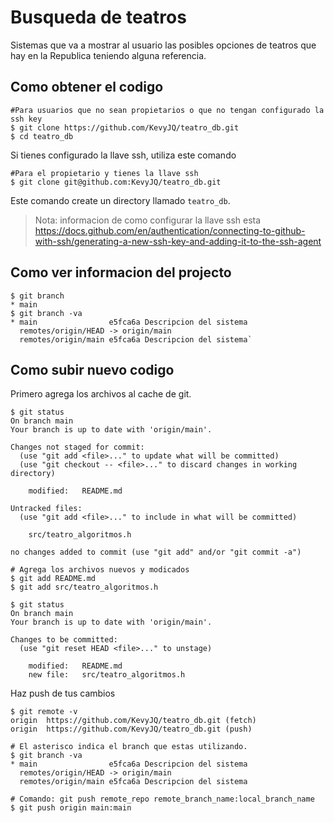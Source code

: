 # Busqueda de teatros

Sistemas que va a mostrar al usuario las posibles opciones de teatros que hay en la Republica teniendo alguna referencia.

## Como obtener el codigo

```shell
#Para usuarios que no sean propietarios o que no tengan configurado la ssh key
$ git clone https://github.com/KevyJQ/teatro_db.git
$ cd teatro_db
```
Si tienes configurado la llave ssh, utiliza este comando

```shell
#Para el propietario y tienes la llave ssh
$ git clone git@github.com:KevyJQ/teatro_db.git 
```

Este comando create un directory llamado `teatro_db`.

> Nota: informacion de como configurar la llave ssh esta https://docs.github.com/en/authentication/connecting-to-github-with-ssh/generating-a-new-ssh-key-and-adding-it-to-the-ssh-agent 

## Como ver informacion del projecto

```shell
$ git branch
* main
$ git branch -va
* main                e5fca6a Descripcion del sistema
  remotes/origin/HEAD -> origin/main
  remotes/origin/main e5fca6a Descripcion del sistema`
```

## Como subir nuevo codigo

Primero agrega los archivos al cache de git.

```shell
$ git status
On branch main
Your branch is up to date with 'origin/main'.

Changes not staged for commit:
  (use "git add <file>..." to update what will be committed)
  (use "git checkout -- <file>..." to discard changes in working directory)

    modified:   README.md

Untracked files:
  (use "git add <file>..." to include in what will be committed)

    src/teatro_algoritmos.h

no changes added to commit (use "git add" and/or "git commit -a")

# Agrega los archivos nuevos y modicados
$ git add README.md
$ git add src/teatro_algoritmos.h

$ git status
On branch main
Your branch is up to date with 'origin/main'.

Changes to be committed:
  (use "git reset HEAD <file>..." to unstage)

    modified:   README.md
    new file:   src/teatro_algoritmos.h
```

Haz push de tus cambios

```shell
$ git remote -v
origin  https://github.com/KevyJQ/teatro_db.git (fetch)
origin  https://github.com/KevyJQ/teatro_db.git (push)

# El asterisco indica el branch que estas utilizando.
$ git branch -va
* main                e5fca6a Descripcion del sistema
  remotes/origin/HEAD -> origin/main
  remotes/origin/main e5fca6a Descripcion del sistema

# Comando: git push remote_repo remote_branch_name:local_branch_name
$ git push origin main:main
```


